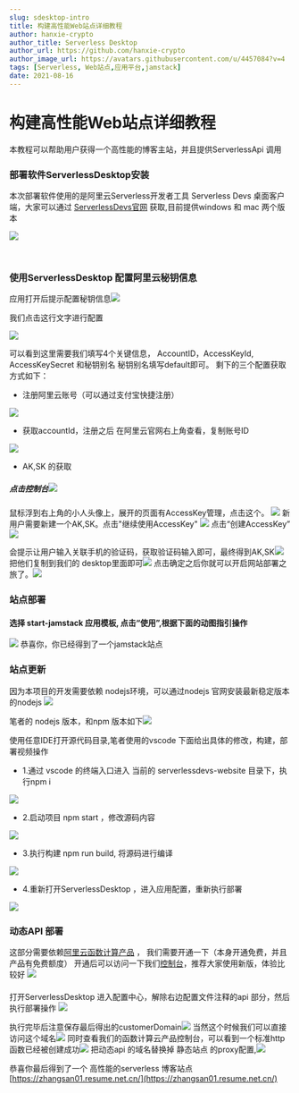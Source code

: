 ```yaml
---
slug: sdesktop-intro
title: 构建高性能Web站点详细教程
author: hanxie-crypto
author_title: Serverless Desktop
author_url: https://github.com/hanxie-crypto
author_image_url: https://avatars.githubusercontent.com/u/4457084?v=4
tags: [Serverless, Web站点,应用平台,jamstack]
date: 2021-08-16
---
```


# 构建高性能Web站点详细教程
本教程可以帮助用户获得一个高性能的博客主站，并且提供ServerlessApi 调用
###  部署软件ServerlessDesktop安装
本次部署软件使用的是阿里云Serverless开发者工具 Serverless Devs 桌面客户端，大家可以通过 [ServerlessDevs官网](http://www.serverless-devs.com/) 获取,目前提供windows 和 mac 两个版本
​

![](https://img.alicdn.com/imgextra/i3/O1CN017uLxWG1toEUyYJtxz_!!6000000005948-2-tps-3572-1956.png#id=oFAVo&originHeight=1956&originWidth=3572&originalType=binary&ratio=1&status=done&style=none)


​

### 使用ServerlessDesktop 配置阿里云秘钥信息


应用打开后提示配置秘钥信息![](https://img.alicdn.com/imgextra/i4/O1CN01mFPHaH1UZhXOHQpt1_!!6000000002532-2-tps-2700-1830.png#id=bgi3I&originHeight=1830&originWidth=2700&originalType=binary&ratio=1&status=done&style=none)


我们点击这行文字进行配置
​

![](https://img.alicdn.com/imgextra/i1/O1CN010p4Ghk207p8Otl1aE_!!6000000006803-2-tps-2700-1830.png#id=d4OZR&originHeight=1830&originWidth=2700&originalType=binary&ratio=1&status=done&style=none)


可以看到这里需要我们填写4个关键信息， AccountID，AccessKeyId, AccessKeySecret 和秘钥别名
秘钥别名填写default即可。
剩下的三个配置获取方式如下：

- 注册阿里云账号（可以通过支付宝快捷注册）

![](https://img.alicdn.com/imgextra/i3/O1CN011veHuH1Pa5nRmVpBy_!!6000000001856-2-tps-3546-1958.png#id=sOTQx&originHeight=1958&originWidth=3546&originalType=binary&ratio=1&status=done&style=none)

- 获取accountId，注册之后 在阿里云官网右上角查看，复制账号ID

![](https://img.alicdn.com/imgextra/i2/O1CN012dc4ew1WUK7Vpogip_!!6000000002791-2-tps-3564-1952.png#id=NmqRm&originHeight=1952&originWidth=3564&originalType=binary&ratio=1&status=done&style=none)

- AK,SK 的获取
##### 点击控制台![](https://img.alicdn.com/imgextra/i2/O1CN01MemFSa1TccRgQowrj_!!6000000002403-2-tps-3582-1880.png#id=xiFkT&originHeight=1880&originWidth=3582&originalType=binary&ratio=1&status=done&style=none)
鼠标浮到右上角的小人头像上，展开的页面有AccessKey管理，点击这个。
![](https://img.alicdn.com/imgextra/i3/O1CN01h07vGA22wmQw1UBqu_!!6000000007185-2-tps-3564-1958.png#id=L1791&originHeight=1958&originWidth=3564&originalType=binary&ratio=1&status=done&style=none)
新用户需要新建一个AK,SK。点击"继续使用AccessKey"
![](https://img.alicdn.com/imgextra/i4/O1CN01SdOdfI1rsEjKYBBdk_!!6000000005686-2-tps-3570-1954.png#id=zW9nC&originHeight=1954&originWidth=3570&originalType=binary&ratio=1&status=done&style=none)
点击“创建AccessKey”![](https://img.alicdn.com/imgextra/i2/O1CN01C9ZN8e1esc3AJlyOP_!!6000000003927-2-tps-3570-1944.png#id=xP0cr&originHeight=1944&originWidth=3570&originalType=binary&ratio=1&status=done&style=none)


会提示让用户输入关联手机的验证码，获取验证码输入即可，最终得到AK,SK![](https://img.alicdn.com/imgextra/i1/O1CN01prtYM01OzS6qw3YA9_!!6000000001776-2-tps-3562-1926.png#id=qinyB&originHeight=1926&originWidth=3562&originalType=binary&ratio=1&status=done&style=none)
把他们复制到我们的 desktop里面即可![](https://img.alicdn.com/imgextra/i3/O1CN01LbS1Tr1d79ODX8mQh_!!6000000003688-2-tps-2700-1830.png#id=FP7Ib&originHeight=1830&originWidth=2700&originalType=binary&ratio=1&status=done&style=none)
点击确定之后你就可以开启网站部署之旅了。![](https://img.alicdn.com/imgextra/i4/O1CN01dihTzB1Wc6qpl0rVG_!!6000000002808-2-tps-2700-1830.png#id=TFtDR&originHeight=1830&originWidth=2700&originalType=binary&ratio=1&status=done&style=none)
### 站点部署
#### 选择 start-jamstack 应用模板, 点击“使用”,根据下面的动图指引操作
![](https://img.alicdn.com/imgextra/i4/O1CN017uMg9w1DH3wuf9zAC_!!6000000000190-1-tps-1345-909.gif#id=zAKDu&originHeight=909&originWidth=1345&originalType=binary&ratio=1&status=done&style=none)
恭喜你，你已经得到了一个jamstack站点
​

### 站点更新
因为本项目的开发需要依赖 nodejs环境，可以通过nodejs 官网安装最新稳定版本的nodejs
![](https://img.alicdn.com/imgextra/i3/O1CN018DdFjZ2AMc53fx0X4_!!6000000008189-2-tps-3546-1782.png#id=ZmAye&originHeight=1782&originWidth=3546&originalType=binary&ratio=1&status=done&style=none)


笔者的 nodejs 版本，和npm 版本如下![](https://img.alicdn.com/imgextra/i4/O1CN01FPMSmV1mOrFJ2GZan_!!6000000004945-2-tps-1130-678.png#id=xMr4N&originHeight=678&originWidth=1130&originalType=binary&ratio=1&status=done&style=none)
​

使用任意IDE打开源代码目录,笔者使用的vscode
下面给出具体的修改，构建，部署视频操作

- 1.通过 vscode 的终端入口进入 当前的 serverlessdevs-website 目录下，执行npm i

![](https://img.alicdn.com/imgextra/i4/O1CN01oBSsi31FFo62fFBrG_!!6000000000458-1-tps-1777-961.gif#id=zMWnr&originHeight=961&originWidth=1777&originalType=binary&ratio=1&status=done&style=none)

- 2.启动项目 npm start ，修改源码内容

![](https://img.alicdn.com/imgextra/i1/O1CN01pEYS3u1y4V1rEflyH_!!6000000006525-1-tps-1777-961.gif#id=Uaqxt&originHeight=961&originWidth=1777&originalType=binary&ratio=1&status=done&style=none)

- 3.执行构建 npm run build, 将源码进行编译

![](https://img.alicdn.com/imgextra/i1/O1CN01R0UhQu1TDt3gsWAFo_!!6000000002349-1-tps-1777-961.gif#id=wjeax&originHeight=961&originWidth=1777&originalType=binary&ratio=1&status=done&style=none)

- 4.重新打开ServerlessDesktop ，进入应用配置，重新执行部署

![](https://img.alicdn.com/imgextra/i2/O1CN01VuMumE1wQp6SbMeEo_!!6000000006303-1-tps-1777-961.gif#id=jQjYv&originHeight=961&originWidth=1777&originalType=binary&ratio=1&status=done&style=none)


### 动态API 部署
这部分需要依赖[阿里云函数计算产品](https://www.aliyun.com/product/fc?spm=5176.10695662.1112509.1.70384357R9ch0D) ， 我们需要开通一下（本身开通免费，并且产品有免费额度）
开通后可以访问一下我们[控制台](https://fcnext.console.aliyun.com/overview)，推荐大家使用新版，体验比较好
![](https://img.alicdn.com/imgextra/i4/O1CN01WLU8qJ1noKtRk44PT_!!6000000005136-2-tps-3464-1924.png#id=yRNte&originHeight=1924&originWidth=3464&originalType=binary&ratio=1&status=done&style=none)
#### 
打开ServerlessDesktop 进入配置中心，解除右边配置文件注释的api 部分，然后执行部署操作
![](https://img.alicdn.com/imgextra/i3/O1CN019gKcNi1J9dDo8BbcO_!!6000000000986-1-tps-1356-914.gif#id=Klxh9&originHeight=914&originWidth=1356&originalType=binary&ratio=1&status=done&style=none)
​

执行完毕后注意保存最后得出的customerDomain![](https://img.alicdn.com/imgextra/i2/O1CN01bqIorg1qSIgZ5AvS5_!!6000000005494-2-tps-2742-1958.png#id=XTpCq&originHeight=1958&originWidth=2742&originalType=binary&ratio=1&status=done&style=none)
当然这个时候我们可以直接访问这个域名![](https://img.alicdn.com/imgextra/i4/O1CN01Ho4uI91lVtiWc4z5z_!!6000000004825-2-tps-3470-194.png#id=UYfaZ&originHeight=194&originWidth=3470&originalType=binary&ratio=1&status=done&style=none)
同时查看我们的函数计算云产品控制台，可以看到一个标准http函数已经被创建成功![](https://img.alicdn.com/imgextra/i1/O1CN01DKl2jX1eH3ZZItHlx_!!6000000003845-2-tps-3478-956.png#id=aIPeN&originHeight=956&originWidth=3478&originalType=binary&ratio=1&status=done&style=none)
把动态api 的域名替换掉 静态站点 的proxy配置,![](https://img.alicdn.com/imgextra/i4/O1CN01dSi7XT1d6EbBzi8cQ_!!6000000003686-2-tps-1356-914.png#id=pLmPM&originHeight=914&originWidth=1356&originalType=binary&ratio=1&status=done&style=none)
​

 恭喜你最后得到了一个 高性能的serverless 博客站点 [https://zhangsan01.resume.net.cn/](https://zhangsan01.resume.net.cn/)
​

